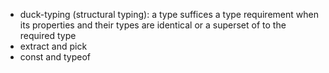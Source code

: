 * duck-typing (structural typing): a type suffices a type requirement when its properties and their types are identical or a superset of to the required type
* extract and pick
* const and typeof